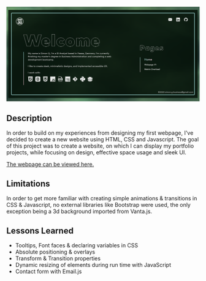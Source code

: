 [![banner](Images/Github_Banner.png)](https://simon-g1.github.io/Portfolio-Webpage-V2/)

## Description
In order to build on my experiences from designing my first webpage, I've decided to create a new website using HTML, CSS and Javascript.
The goal of this project was to create a website, on which I can display my portfolio projects, while focusing on design, 
effective space usage and sleek UI.<br>

[The webpage can be viewed here.](https://simon-g1.github.io/Portfolio-Webpage-V2/#)


## Limitations
In order to get more familiar with creating simple animations & transitions in CSS & Javascript, no external libraries like Bootstrap were used, the only
exception being a 3d background imported from Vanta.js.


## Lessons Learned 
- Tooltips, Font faces & declaring variables in CSS
- Absolute positioning & overlays 
- Transform & Transition properties 
- Dynamic resizing of elements during run time with JavaScript
- Contact form with Email.js



